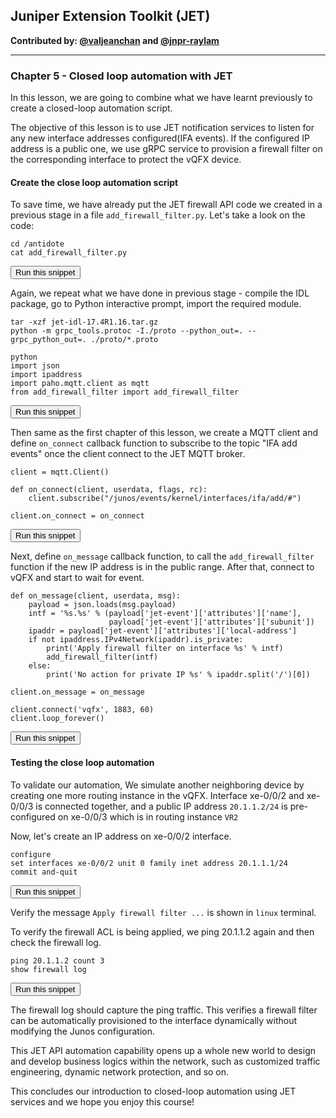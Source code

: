## Juniper Extension Toolkit (JET)

**Contributed by: [@valjeanchan](https://github.com/valjeanchan) and [@jnpr-raylam](https://github.com/jnpr-raylam)**

---

### Chapter 5 - Closed loop automation with JET

In this lesson, we are going to combine what we have learnt previously to create a closed-loop automation script.

The objective of this lesson is to use JET notification services to listen for any new interface addresses configured(IFA events). If the configured IP address is a public one, we use gRPC service to provision a firewall filter on the corresponding interface to protect the vQFX device.

#### Create the close loop automation script
To save time, we have already put the JET firewall API code we created in a previous stage in a file `add_firewall_filter.py`. Let's take a look on the code:

```
cd /antidote
cat add_firewall_filter.py
```
<button type="button" class="btn btn-primary btn-sm" onclick="runSnippetInTab('linux', this)">Run this snippet</button>

Again, we repeat what we have done in previous stage - compile the IDL package, go to Python interactive prompt, import the required module.

```
tar -xzf jet-idl-17.4R1.16.tar.gz
python -m grpc_tools.protoc -I./proto --python_out=. --grpc_python_out=. ./proto/*.proto

python
import json
import ipaddress
import paho.mqtt.client as mqtt
from add_firewall_filter import add_firewall_filter

```
<button type="button" class="btn btn-primary btn-sm" onclick="runSnippetInTab('linux', this)">Run this snippet</button>

Then same as the first chapter of this lesson, we create a MQTT client and define `on_connect` callback function to subscribe to the topic "IFA add events" once the client connect to the JET MQTT broker.

```
client = mqtt.Client()

def on_connect(client, userdata, flags, rc):
    client.subscribe("/junos/events/kernel/interfaces/ifa/add/#")

client.on_connect = on_connect
```
<button type="button" class="btn btn-primary btn-sm" onclick="runSnippetInTab('linux', this)">Run this snippet</button>

Next, define `on_message` callback function, to call the `add_firewall_filter` function if the new IP address is in the public range. After that, connect to vQFX and start to wait for event.

```
def on_message(client, userdata, msg):
    payload = json.loads(msg.payload)
    intf = '%s.%s' % (payload['jet-event']['attributes']['name'],
                      payload['jet-event']['attributes']['subunit'])
    ipaddr = payload['jet-event']['attributes']['local-address']
    if not ipaddress.IPv4Network(ipaddr).is_private:
        print('Apply firewall filter on interface %s' % intf)
        add_firewall_filter(intf)
    else:
        print('No action for private IP %s' % ipaddr.split('/')[0])

client.on_message = on_message

client.connect('vqfx', 1883, 60)
client.loop_forever()
```
<button type="button" class="btn btn-primary btn-sm" onclick="runSnippetInTab('linux', this)">Run this snippet</button>

#### Testing the close loop automation
To validate our automation, We simulate another neighboring device by creating one more routing instance in the vQFX. Interface xe-0/0/2 and xe-0/0/3 is connected together, and a public IP address `20.1.1.2/24` is pre-configured on xe-0/0/3 which is in routing instance `VR2`

Now, let's create an IP address on xe-0/0/2 interface.

```
configure
set interfaces xe-0/0/2 unit 0 family inet address 20.1.1.1/24
commit and-quit
```
<button type="button" class="btn btn-primary btn-sm" onclick="runSnippetInTab('vqfx', this)">Run this snippet</button>

Verify the message `Apply firewall filter ...` is shown in `linux` terminal.

To verify the firewall ACL is being applied, we ping 20.1.1.2 again and then check the firewall log.

```
ping 20.1.1.2 count 3
show firewall log
```
<button type="button" class="btn btn-primary btn-sm" onclick="runSnippetInTab('vqfx', this)">Run this snippet</button>

The firewall log should capture the ping traffic. This verifies a firewall filter can be automatically provisioned to the interface dynamically without modifying the Junos configuration.

This JET API automation capability opens up a whole new world to design and develop business logics within the network, such as customized traffic engineering, dynamic network protection, and so on.

This concludes our introduction to closed-loop automation using JET services and we hope you enjoy this course!
